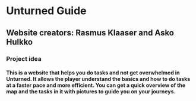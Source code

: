 <h1> Unturned Guide</h1>
<h2> Website creators: Rasmus Klaaser and Asko Hulkko </h2>
<h3> Project idea </h3>
<h4> This is a website that helps you do tasks and not get overwhelmed in Unturned. It allows the player understand the basics and how to do tasks at a faster pace and more efficient. You can get a quick overview of the map and the tasks in it with pictures to guide you on your journeys. </h4>
